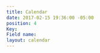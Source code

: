 ```yaml
---
title: Calendar
date: 2017-02-15 19:36:00 -05:00
position: 4
Key: 
Field name: 
layout: calendar
---
```


